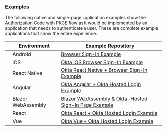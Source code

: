 ### Examples

The following native and single-page application examples show the Authorization Code with PKCE flow as it would be implemented by an application that needs to authenticate a user. These are complete example applications that show the entire experience.

|                                        | Environment | Example Repository                                 |
| :------------------------------------: | ----------- | -------------------------------------------------- |
| <i class="icon code-android-32"></i>   | Android   | [Browser Sign-In Example](https://github.com/okta/samples-android/tree/master/browser-sign-in) |
| <i class="icon code-ios-32"></i>       | iOS       | [Okta iOS Browser Sign-In Example](https://github.com/okta/samples-ios/tree/master/browser-sign-in) |
| <i class="icon code-react-32"></i> | React Native    | [Okta React Native + Browser Sign-In Example](https://github.com/okta/samples-js-react-native/tree/master/browser-sign-in) |
| <i class="icon code-angular-32"></i>   | Angular   | [Okta Angular + Okta Hosted Login Example](https://github.com/okta/samples-js-angular/tree/master/okta-hosted-login) |
| <i class="icon code-dotnet-32"></i>    | Blazor WebAssembly | [Blazor WebAssembly & Okta-Hosted Sign-In Page Example](https://github.com/okta/samples-blazor/tree/master/web-assembly/okta-hosted-login) |
| <i class="icon code-react-32"></i>     | React   | [Okta React + Okta Hosted Login Example](https://github.com/okta/samples-js-react/tree/master/okta-hosted-login) |
| <i class="icon code-vue-32"></i>       | Vue     | [Okta Vue + Okta Hosted Login Example](https://github.com/okta/samples-js-vue/tree/master/okta-hosted-login) |
